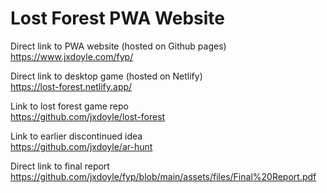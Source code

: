# Lost Forest PWA Website
Direct link to PWA website (hosted on Github pages)<br>
https://www.jxdoyle.com/fyp/

Direct link to desktop game (hosted on Netlify)<br>
https://lost-forest.netlify.app/

Link to lost forest game repo<br>
https://github.com/jxdoyle/lost-forest

Link to earlier discontinued idea<br>
https://github.com/jxdoyle/ar-hunt

Direct link to final report<br>
https://github.com/jxdoyle/fyp/blob/main/assets/files/Final%20Report.pdf
